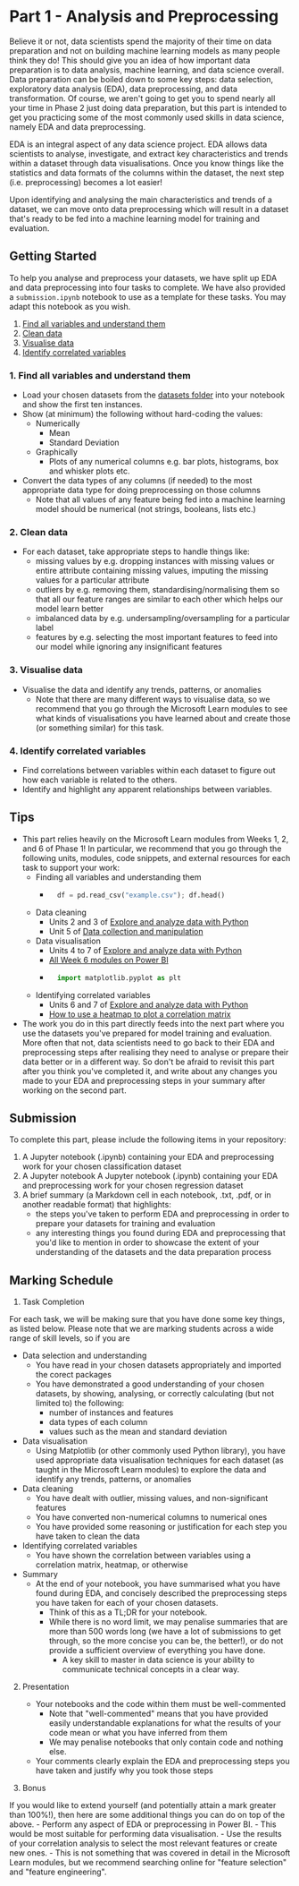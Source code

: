 # Part 1 - Analysis and Preprocessing

Believe it or not, data scientists spend the majority of their time on data preparation and not on building machine learning models as many people think they do! This should give you an idea of how important data preparation is to data analysis, machine learning, and data science overall. Data preparation can be boiled down to some key steps: data selection, exploratory data analysis (EDA), data preprocessing, and data transformation. Of course, we aren't going to get you to spend nearly all your time in Phase 2 just doing data preparation, but this part is intended to get you practicing some of the most commonly used skills in data science, namely EDA and data preprocessing.

EDA is an integral aspect of any data science project. EDA allows data scientists to analyse, investigate, and extract key characteristics and trends within a dataset through data visualisations. Once you know things like the statistics and data formats of the columns within the dataset, the next step (i.e. preprocessing) becomes a lot easier!

Upon identifying and analysing the main characteristics and trends of a dataset, we can move onto data preprocessing which will result in a dataset that's ready to be fed into a machine learning model for training and evaluation.

## Getting Started

To help you analyse and preprocess your datasets, we have split up EDA and data preprocessing into four tasks to complete. We have also provided a `submission.ipynb` notebook to use as a template for these tasks. You may adapt this notebook as you wish.

  1. [Find all variables and understand them](#1-Find-all-variables-and-understand-them)
  2. [Clean data](#2-Clean-data)
  3. [Visualise data](#3-Visualise-data)
  4. [Identify correlated variables](#4-Identify-correlated-variables)

### 1. Find all variables and understand them

- Load your chosen datasets from the [datasets folder]() into your notebook and show the first ten instances.
- Show (at minimum) the following without hard-coding the values:
    - Numerically
        - Mean
        - Standard Deviation
    - Graphically
        - Plots of any numerical columns e.g. bar plots, histograms, box and whisker plots etc.
- Convert the data types of any columns (if needed) to the most appropriate data type for doing preprocessing on those columns
    - Note that all values of any feature being fed into a machine learning model should be numerical (not strings, booleans, lists etc.)

### 2. Clean data

- For each dataset, take appropriate steps to handle things like:
    - missing values by e.g. dropping instances with missing values or entire attribute containing missing values, imputing the missing values for a particular attribute
    - outliers by e.g. removing them, standardising/normalising them so that all our feature ranges are similar to each other which helps our model learn better
    - imbalanced data by e.g. undersampling/oversampling for a particular label
    - features by e.g. selecting the most important features to feed into our model while ignoring any insignificant features

### 3. Visualise data

- Visualise the data and identify any trends, patterns, or anomalies
    - Note that there are many different ways to visualise data, so we recommend that you go through the Microsoft Learn modules to see what kinds of visualisations you have learned about and create those (or something similar) for this task.

### 4. Identify correlated variables

- Find correlations between variables within each dataset to figure out how each variable is related to the others.
- Identify and highlight any apparent relationships between variables.

## Tips

- This part relies heavily on the Microsoft Learn modules from Weeks 1, 2, and 6 of Phase 1! In particular, we recommend that you go through the following units, modules, code snippets, and external resources for each task to support your work:
    - Finding all variables and understanding them
        - ```python
            df = pd.read_csv("example.csv"); df.head()
            ```
    - Data cleaning
        - Units 2 and 3 of [Explore and analyze data with Python](https://learn.microsoft.com/en-us/training/modules/explore-analyze-data-with-python/?ns-enrollment-type=Collection&ns-enrollment-id=n2kyanp2128q50)
        - Unit 5 of [Data collection and manipulation](https://learn.microsoft.com/en-us/training/modules/collect-manipulate-data-python-nasa/?ns-enrollment-type=Collection&ns-enrollment-id=n2kyanp2128q50)
    - Data visualisation
        - Units 4 to 7 of [Explore and analyze data with Python](https://learn.microsoft.com/en-us/training/modules/explore-analyze-data-with-python/?ns-enrollment-type=Collection&ns-enrollment-id=n2kyanp2128q50)
        - [All Week 6 modules on Power BI](https://github.com/NZMSA/2023-Phase-1#data-science-5)
        - ```python
            import matplotlib.pyplot as plt
            ```
    - Identifying correlated variables
        - Units 6 and 7 of [Explore and analyze data with Python](https://learn.microsoft.com/en-us/training/modules/explore-analyze-data-with-python/?ns-enrollment-type=Collection&ns-enrollment-id=n2kyanp2128q50)
        - [How to use a heatmap to plot a correlation matrix](https://towardsdatascience.com/seaborn-heatmap-for-visualising-data-correlations-66cbef09c1fe)
- The work you do in this part directly feeds into the next part where you use the datasets you've prepared for model training and evaluation. More often that not, data scientists need to go back to their EDA and preprocessing steps after realising they need to analyse or prepare their data better or in a different way. So don't be afraid to revisit this part after you think you've completed it, and write about any changes you made to your EDA and preprocessing steps in your summary after working on the second part.

## Submission

To complete this part, please include the following items in your repository:

1. A Jupyter notebook (.ipynb) containing your EDA and preprocessing work for your chosen classification dataset
2. A Jupyter notebook A Jupyter notebook (.ipynb) containing your EDA and preprocessing work for your chosen regression dataset
3. A brief summary (a Markdown cell in each notebook, .txt, .pdf, or in another readable format) that highlights:
    - the steps you've taken to perform EDA and preprocessing in order to prepare your datasets for training and evaluation
    - any interesting things you found during EDA and preprocessing that you'd like to mention in order to showcase the extent of your understanding of the datasets and the data preparation process

## Marking Schedule

1. Task Completion

For each task, we will be making sure that you have done some key things, as listed below. Please note that we are marking students across a wide range of skill levels, so if you are
    
- Data selection and understanding
    - You have read in your chosen datasets appropriately and imported the corect packages
    - You have demonstrated a good understanding of your chosen datasets, by showing, analysing, or correctly calculating (but not limited to) the following:
        - number of instances and features
        - data types of each column
        - values such as the mean and standard deviation
- Data visualisation
    - Using Matplotlib (or other commonly used Python library), you have used appropriate data visualisation techniques for each dataset (as taught in the Microsoft Learn modules) to explore the data and identify any trends, patterns, or anomalies
- Data cleaning
    - You have dealt with outlier, missing values, and non-significant features
    - You have converted non-numerical columns to numerical ones
    - You have provided some reasoning or justification for each step you have taken to clean the data
- Identifying correlated variables
    - You have shown the correlation between variables using a correlation matrix, heatmap, or otherwise
- Summary
    - At the end of your notebook, you have summarised what you have found during EDA, and concisely described the preprocessing steps you have taken for each of your chosen datasets.
        - Think of this as a TL;DR for your notebook.
        - While there is no word limit, we may penalise summaries that are more than 500 words long (we have a lot of submissions to get through, so the more concise you can be, the better!), or do not provide a sufficient overview of everything you have done.
            - A key skill to master in data science is your ability to communicate technical concepts in a clear way.

2. Presentation
    - Your notebooks and the code within them must be well-commented
        - Note that "well-commented" means that you have provided easily understandable explanations for what the results of your code mean or what you have inferred from them
        - We may penalise notebooks that only contain code and nothing else.
    - Your comments clearly explain the EDA and preprocessing steps you have taken and justify why you took those steps

3. Bonus

If you would like to extend yourself (and potentially attain a mark greater than 100%!), then here are some additional things you can do on top of the above. 
    - Perform any aspect of EDA or preprocessing in Power BI.
        - This would be most suitable for performing data visualisation.
    - Use the results of your correlation analysis to select the most relevant features or create new ones.
        - This is not something that was covered in detail in the Microsoft Learn modules, but we recommend searching online for "feature selection" and "feature engineering".
